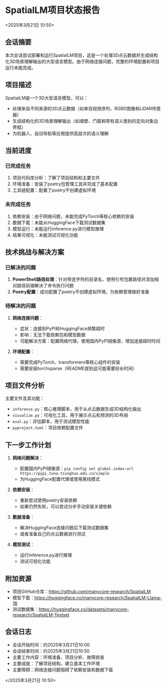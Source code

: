 # SpatialLM项目状态报告

<2025年3月21日 10:50>

## 会话摘要
本次会话尝试部署和运行SpatialLM项目，这是一个处理3D点云数据并生成结构化3D场景理解输出的大型语言模型。由于网络连接问题，完整的环境配置和项目运行未能完成。

## 项目描述
SpatialLM是一个3D大型语言模型，可以：
- 处理来自不同来源的3D点云数据（如单目视频序列、RGBD图像和LiDAR传感器）
- 生成结构化的3D场景理解输出（如墙壁、门窗和带有语义类别的定向对象边界框）
- 为机器人、自动导航等应用提供高层次的语义理解

## 当前进度

### 已完成任务
1. 项目代码库分析：了解了项目结构和主要文件
2. 环境准备：安装了poetry包管理工具并完成了基本配置
3. 工具链配置：配置了poetry不创建虚拟环境

### 未完成任务
1. 依赖安装：由于网络问题，未能完成PyTorch等核心依赖的安装
2. 数据下载：未能从HuggingFace下载测试数据集
3. 模型运行：未能运行inference.py进行模型推理
4. 结果可视化：未能测试可视化功能

## 技术挑战与解决方案

### 已解决的问题
1. **PowerShell路径处理**：针对带连字符的目录名，使用引号包裹路径并添加相对路径前缀解决了命令执行问题
2. **Poetry配置**：成功配置了poetry不创建虚拟环境，为依赖管理做好准备

### 待解决的问题
1. **网络连接问题**：
   - 症状：连接到PyPI和HuggingFace频繁超时
   - 影响：无法下载依赖包和模型数据
   - 可能解决方案：配置网络代理，使用国内PyPI镜像源，增加连接超时时间

2. **环境配置**：
   - 需要完成PyTorch、transformers等核心组件的安装
   - 需要安装torchsparse（README提到这可能需要较长时间）

## 项目文件分析
主要文件及其功能：
- `inference.py`：核心推理脚本，用于从点云数据生成3D结构化输出
- `visualize.py`：可视化工具，用于展示点云和预测的3D布局
- `eval.py`：评估脚本，用于测试模型性能
- `pyproject.toml`：项目依赖配置文件

## 下一步工作计划
1. **网络问题解决**：
   - 配置国内PyPI镜像源：`pip config set global.index-url https://pypi.tuna.tsinghua.edu.cn/simple`
   - 为HuggingFace配置代理或使用离线模式

2. **依赖安装**：
   - 重新尝试使用poetry安装依赖
   - 如果仍然失败，可以尝试分步手动安装关键依赖

3. **数据准备**：
   - 解决HuggingFace连接问题后下载测试数据集
   - 或者准备自己的点云数据进行测试

4. **模型测试**：
   - 运行inference.py进行推理
   - 测试可视化功能

## 附加资源
- 项目GitHub仓库：https://github.com/manycore-research/SpatialLM
- 模型下载：https://huggingface.co/manycore-research/SpatialLM-Llama-1B
- 测试数据集：https://huggingface.co/datasets/manycore-research/SpatialLM-Testset

## 会话日志
- 会话开始时间：约2025年3月21日10:00
- 会话结束时间：约2025年3月21日10:50
- 主要工作内容：环境准备、项目分析、故障排查
- 主要成就：了解项目结构，建立基本工作环境
- 主要障碍：网络连接问题阻碍了依赖安装和数据下载

</2025年3月21日 10:50> 